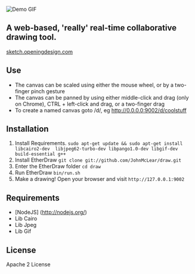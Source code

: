 ![Demo GIF](https://cloud.githubusercontent.com/assets/1755886/11715310/ccc7080e-9f38-11e5-834e-4937e89801f6.gif)

## A web-based, 'really' real-time collaborative drawing tool.

[sketch.openingdesign.com](http://sketch.openingdesign.com/)

Use
----
- The canvas can be scaled using either the mouse wheel, or by a two-finger pinch gesture
- The canvas can be panned by using either middle-click and drag (only on Chrome), CTRL + left-click and drag, or a two-finger drag
- To create a named canvas goto <url>/d/<name>, eg http://0.0.0.0:9002/d/coolstuff

Installation
------------
  1. Install Requirements. ``sudo apt-get update && sudo apt-get install libcairo2-dev  libjpeg62-turbo-dev libpango1.0-dev libgif-dev build-essential g++``
  2. Install EtherDraw `` git clone git://github.com/JohnMcLear/draw.git ``
  3. Enter the EtherDraw folder `` cd draw ``
  4. Run EtherDraw `` bin/run.sh `` 
  5. Make a drawing!  Open your browser and visit `` http://127.0.0.1:9002 ``

Requirements
------------
 * [NodeJS] (http://nodejs.org/)
 * Lib Cairo
 * Lib Jpeg
 * Lib Gif

License
-------
Apache 2 License
